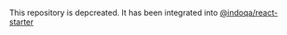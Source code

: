This repository is depcreated. It has been integrated into [@indoqa/react-starter](https://github.com/Indoqa/indoqa-react/tree/master/packages/react-starter)